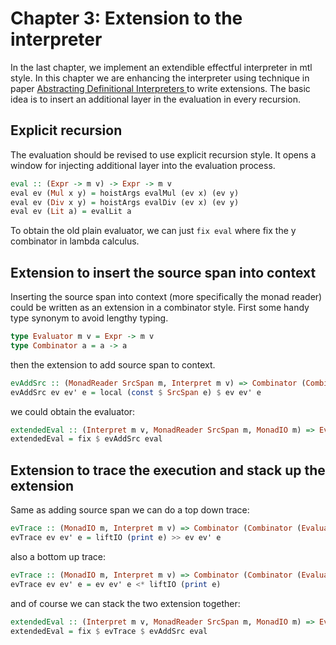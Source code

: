 # Chapter 3: Extension to the interpreter

In the last chapter, we implement an extendible effectful interpreter in mtl style.
In this chapter we are enhancing the interpreter using technique in paper [Abstracting Definitional Interpreters
](https://arxiv.org/abs/1707.04755) to write extensions. The basic idea is to insert an additional layer in the evaluation in every recursion.

## Explicit recursion

The evaluation should be revised to use explicit recursion style.
It opens a window for injecting additional layer into the evaluation process.

```haskell
eval :: (Expr -> m v) -> Expr -> m v
eval ev (Mul x y) = hoistArgs evalMul (ev x) (ev y)
eval ev (Div x y) = hoistArgs evalDiv (ev x) (ev y)
eval ev (Lit a) = evalLit a
```

To obtain the old plain evaluator, we can just `fix eval` where fix the y combinator in lambda calculus.

## Extension to insert the source span into context

Inserting the source span into context (more specifically the monad reader) could be written as an extension in a combinator style.
First some handy type synonym to avoid lengthy typing.

```haskell
type Evaluator m v = Expr -> m v
type Combinator a = a -> a
```

then the extension to add source span to context.

```haskell
evAddSrc :: (MonadReader SrcSpan m, Interpret m v) => Combinator (Combinator (Evaluator m v))
evAddSrc ev ev' e = local (const $ SrcSpan e) $ ev ev' e
```

we could obtain the evaluator:

```haskell
extendedEval :: (Interpret m v, MonadReader SrcSpan m, MonadIO m) => Evaluator m v
extendedEval = fix $ evAddSrc eval
```

## Extension to trace the execution and stack up the extension

Same as adding source span
we can do a top down trace:

```haskell
evTrace :: (MonadIO m, Interpret m v) => Combinator (Combinator (Evaluator m v))
evTrace ev ev' e = liftIO (print e) >> ev ev' e
```

also a bottom up trace:

```haskell
evTrace :: (MonadIO m, Interpret m v) => Combinator (Combinator (Evaluator m v))
evTrace ev ev' e = ev ev' e <* liftIO (print e)
```

and of course we can stack the two extension together:

```haskell
extendedEval :: (Interpret m v, MonadReader SrcSpan m, MonadIO m) => Evaluator m v
extendedEval = fix $ evTrace $ evAddSrc eval
```
